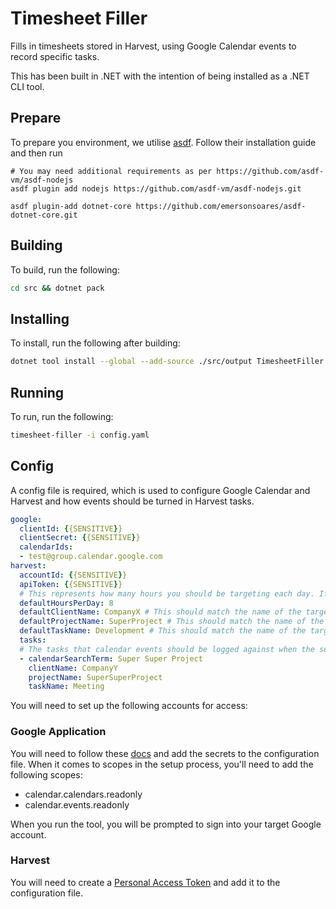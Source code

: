 # Timesheet Filler

Fills in timesheets stored in Harvest, using Google Calendar events to record specific tasks.

This has been built in .NET with the intention of being installed as a .NET CLI tool.

## Prepare

To prepare you environment, we utilise [asdf](https://github.com/asdf-vm/asdf). Follow their installation guide and then run

```
# You may need additional requirements as per https://github.com/asdf-vm/asdf-nodejs
asdf plugin add nodejs https://github.com/asdf-vm/asdf-nodejs.git

asdf plugin-add dotnet-core https://github.com/emersonsoares/asdf-dotnet-core.git
```

## Building

To build, run the following:

```bash
cd src && dotnet pack
```

## Installing

To install, run the following after building:

```bash
dotnet tool install --global --add-source ./src/output TimesheetFiller.Cli
```

## Running

To run, run the following:

```bash
timesheet-filler -i config.yaml
```

## Config

A config file is required, which is used to configure Google Calendar and Harvest and how events should be turned in Harvest tasks.

```yaml
google:
  clientId: {{SENSITIVE}}
  clientSecret: {{SENSITIVE}}
  calendarIds:
  - test@group.calendar.google.com
harvest:
  accountId: {{SENSITIVE}}
  apiToken: {{SENSITIVE}}
  # This represents how many hours you should be targeting each day. If all events for the day don't add up to this time, then the remainder will be logged against the default task.
  defaultHoursPerDay: 8
  defaultClientName: CompanyX # This should match the name of the target Client in Harvest
  defaultProjectName: SuperProject # This should match the name of the target Project in Harvest
  defaultTaskName: Development # This should match the name of the target Task in Harvest
  tasks:
  # The tasks that calendar events should be logged against when the summary partially matches the specified searh term (case insensitive)
  - calendarSearchTerm: Super Super Project
    clientName: CompanyY
    projectName: SuperSuperProject
    taskName: Meeting
```

You will need to set up the following accounts for access:

### Google Application

You will need to follow these [docs](https://www.roundthecode.com/dotnet/how-to-add-google-authentication-to-a-asp-net-core-application) and add the secrets to the configuration file. When it comes to scopes in the setup process, you'll need to add the following scopes:
- calendar.calendars.readonly
- calendar.events.readonly

When you run the tool, you will be prompted to sign into your target Google account.

### Harvest

You will need to create a [Personal Access Token](https://help.getharvest.com/api-v2/authentication-api/authentication/authentication/#personal-access-tokens) and add it to the configuration file.